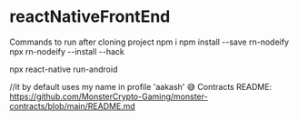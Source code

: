 # reactNativeFrontEnd

Commands to run after cloning project
npm i
npm install --save rn-nodeify
npx rn-nodeify --install --hack

npx react-native run-android

//it by default uses my name in profile 'aakash' 😅
Contracts README: https://github.com/MonsterCrypto-Gaming/monster-contracts/blob/main/README.md

